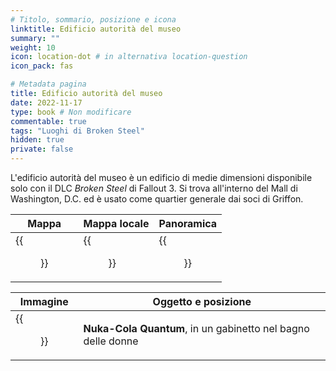 ```yaml
---
# Titolo, sommario, posizione e icona
linktitle: Edificio autorità del museo
summary: ""
weight: 10
icon: location-dot # in alternativa location-question
icon_pack: fas

# Metadata pagina
title: Edificio autorità del museo
date: 2022-11-17
type: book # Non modificare
commentable: true
tags: "Luoghi di Broken Steel"
hidden: true
private: false 
---
```


L'edificio autorità del museo  è un edificio di medie dimensioni disponibile solo con il DLC *Broken Steel* di Fallout 3. Si trova all'interno del Mall di Washington, D.C. ed è usato come quartier generale dai soci di Griffon.

| Mappa                                   | Mappa locale                                  | Panoramica                          |
| --------------------------------------- | --------------------------------------------- | ----------------------------------- |
| {{<figure src="fo3/Museum_Authority_Building_map.webp">}}| {{<figure src="fo3/Museum_Authority_Building_local_map.webp">}}| {{<figure src="fo3/Museum_Authority_Building.webp">}}|

| Immagine | Oggetto e posizione |
| -------- | ------------------- |
|  {{<figure src="fo3/Museum_authority_ladies_room.webp">}}       | **Nuka-Cola Quantum**, in un gabinetto nel bagno delle donne                    | 


